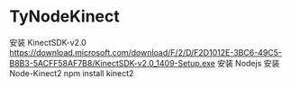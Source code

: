 # TyNodeKinect

安装 KinectSDK-v2.0  https://download.microsoft.com/download/F/2/D/F2D1012E-3BC6-49C5-B8B3-5ACFF58AF7B8/KinectSDK-v2.0_1409-Setup.exe
安装 Nodejs
安装 Node-Kinect2  npm install kinect2

